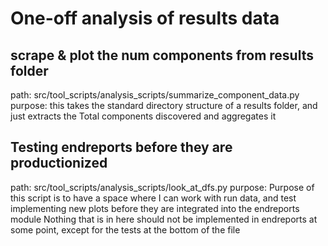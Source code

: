 # One-off analysis of results data

## scrape & plot the num components from results folder
path:
    src/tool_scripts/analysis_scripts/summarize_component_data.py
purpose:
    this takes the standard directory structure of a results folder, and just extracts the Total components discovered and aggregates it


## Testing endreports before they are productionized
path:
    src/tool_scripts/analysis_scripts/look_at_dfs.py
purpose:
    Purpose of this script is to have a space where I can work with run data, and test implementing new plots before they are integrated into the endreports module Nothing that is in here should not be implemented in endreports at some point, except for the tests at the bottom of the file